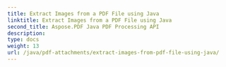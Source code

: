 ```yaml
---
title: Extract Images from a PDF File using Java
linktitle: Extract Images from a PDF File using Java
second_title: Aspose.PDF Java PDF Processing API
description: 
type: docs
weight: 13
url: /java/pdf-attachments/extract-images-from-pdf-file-using-java/
---
```

